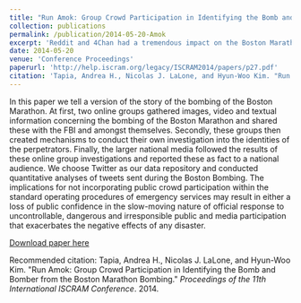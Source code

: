 ```yaml
---
title: "Run Amok: Group Crowd Participation in Identifying the Bomb and Bomber from the Boston Marathon Bombing"
collection: publications
permalink: /publication/2014-05-20-Amok
excerpt: 'Reddit and 4Chan had a tremendous impact on the Boston Marathon Bombing investigation. We can trace that impact.'
date: 2014-05-20
venue: 'Conference Proceedings'
paperurl: 'http://help.iscram.org/legacy/ISCRAM2014/papers/p27.pdf'
citation: 'Tapia, Andrea H., Nicolas J. LaLone, and Hyun-Woo Kim. "Run Amok: Group Crowd Participation in Identifying the Bomb and Bomber from the Boston Marathon Bombing." <i>Proceedings of the 11th International ISCRAM Conference</i>. 2014.'
---
```

In this paper we tell a version of the story of the bombing of the Boston Marathon. At first, two online groups gathered images, video and textual information concerning the bombing of the Boston Marathon and shared these with the FBI and amongst themselves. Secondly, these groups then created mechanisms to conduct their own investigation into the identities of the perpetrators. Finally, the larger national media followed the results of these online group investigations and reported these as fact to a national audience. We choose Twitter as our data repository and conducted quantitative analyses of tweets sent during the Boston Bombing. The implications for not incorporating public crowd participation within the standard operating procedures of emergency services
may result in either a loss of public confidence in the slow-moving nature of official response to uncontrollable, dangerous and irresponsible public and media participation that exacerbates the negative effects of any disaster.

[Download paper here](http://nicklalone.github.io/files/LaLone_Boston.pdf)

Recommended citation: Tapia, Andrea H., Nicolas J. LaLone, and Hyun-Woo Kim. "Run Amok: Group Crowd Participation in Identifying the Bomb and Bomber from the Boston Marathon Bombing." <i>Proceedings of the 11th International ISCRAM Conference</i>. 2014.